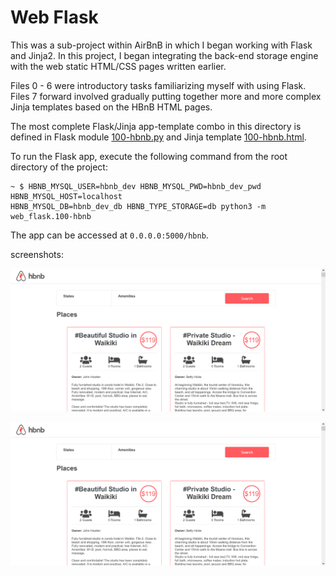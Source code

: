 # Web Flask

This was a sub-project within AirBnB in which I began working with Flask
and Jinja2. In this project, I began integrating the back-end storage engine
with the web static HTML/CSS pages written earlier.

Files 0 - 6 were introductory tasks familiarizing myself with
using Flask. Files 7 forward involved gradually putting together more and more
complex Jinja templates based on the HBnB HTML pages.

The most complete Flask/Jinja app-template combo in this directory is defined
in Flask module [100-hbnb.py](./100-hbnb.py) and Jinja template
[100-hbnb.html](./100-hbnb.html).

To run the Flask app, execute the following command from the root directory
of the project:

```
~ $ HBNB_MYSQL_USER=hbnb_dev HBNB_MYSQL_PWD=hbnb_dev_pwd HBNB_MYSQL_HOST=localhost
HBNB_MYSQL_DB=hbnb_dev_db HBNB_TYPE_STORAGE=db python3 -m web_flask.100-hbnb
```

The app can be accessed at `0.0.0.0:5000/hbnb`.

screenshots:
<p align="center">
 <img src="https://github.com/abdelrahman21-arch/AirBnB_clone_v2/blob/master/assets/hbnb_screenshot_0.png"
      alt="Hbnb_logo"
</p>

<p align="center">
  <img src="https://github.com/abdelrahman21-arch/AirBnB_clone_v2/blob/master/assets/hbnb_screenshot_0.png"
       alt="HolbertonBnB logo">
</p>